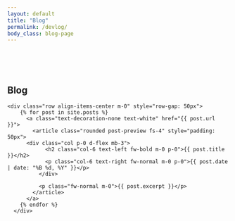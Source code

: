 ```yaml
---
layout: default
title: "Blog"
permalink: /devlog/
body_class: blog-page
---
```

<section class="devlog-container">
  <div class="container d-flex flex-column" style="padding-top: 50px; padding-bottom: 150px; row-gap: 150px">
    <div class="section-header text-center">
      <h1 class="m-0 fs-4 text-uppercase text-muted2">Blog</h1>
    </div>

    <div class="row align-items-center m-0" style="row-gap: 50px">
        {% for post in site.posts %}
          <a class="text-decoration-none text-white" href="{{ post.url }}">
            <article class="rounded post-preview fs-4" style="padding: 50px">
	      <div class="col p-0 d-flex mb-3"> 
                <h2 class="col-6 text-left fw-bold m-0 p-0">{{ post.title }}</h2>
                <p class="col-6 text-right fw-normal m-0 p-0">{{ post.date | date: "%B %d, %Y" }}</p>
              </div>
                            
              <p class="fw-normal m-0">{{ post.excerpt }}</p>
            </article>
          </a>       
        {% endfor %}
      </div>
  </div>

  <style>
    .post-preview 
    {
        background-color: #423B7A;
        box-shadow: 0px 0px 15px 5px rgba(0, 0, 0, 0.25);
        transition: box-shadow 0.3s ease-in-out;
    }

    .post-preview:hover 
    {
        box-shadow: 0px 0px 30px 5px rgba(80, 235, 236, 0.50);
    }
  </style>
</section>